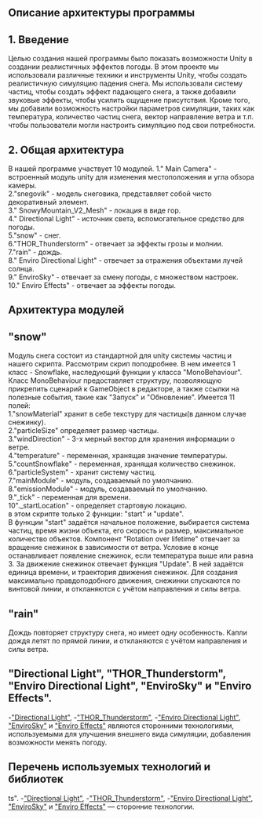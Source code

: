 ## Описание архитектуры программы
## 1. Введение
Целью создания нашей программы было показать возможности Unity в создании реалистичных эффектов погоды. В этом проекте мы использовали различные техники и инструменты Unity, чтобы создать реалистичную симуляцию падения снега. Мы использовали систему частиц, чтобы создать эффект падающего снега, а также добавили звуковые эффекты, чтобы усилить ощущение присутствия. Кроме того, мы добавили возможность настройки параметров симуляции, таких как температура, количество частиц снега, вектор направление ветра и т.п. чтобы пользователи могли настроить симуляцию под свои потребности.
## 2. Общая архитектура
В нашей программе участвует 10 модулей.
1." Main Camera" - встроенный модуль unity для изменения местоположения и угла обзора камеры.  
2."snegovik" - модель снеговика, представляет собой чисто декоративный элемент.  
3." SnowyMountain_V2_Mesh" - локация в виде гор.  
4." Directional Light" - источник света, вспомогательное средство для погоды.  
5."snow" - снег.  
6."THOR_Thunderstorm" - отвечает за эффекты грозы и молнии.  
7."rain" - дождь.  
8." Enviro Directional Light" - отвечает за отражения объектами лучей солнца.  
9." EnviroSky" - отвечает за смену погоды, с множеством настроек.  
10." Enviro Effects" - отвечает за эффекты погоды.  
## Архитектура модулей
## "snow"
Модуль снега состоит из стандартной для unity системы частиц и нашего скрипта.
Рассмотрим скрип поподробнее.
В нем имеется 1 класс - Snowflake, наследующий функции у класса "MonoBehaviour". Класс MonoBehaviour предоставляет структуру, позволяющую прикрепить сценарий к GameObject в редакторе, а также ссылки на полезные события, такие как "Запуск" и "Обновление".
Имеется 11 полей:  
1."snowMaterial" хранит в себе текстуру для частицы(в данном случае снежинку).    
2."particleSize" определяет размер частицы.  
3."windDirection" - 3-х мерный вектор для хранения информации о ветре.  
4."temperature" - переменная, хранящая значение температуры.  
5."countSnowflake" - переменная, хранящая количество снежинок.  
6."particleSystem" - хранит систему частиц.  
7."mainModule" - модуль, создаваемый по умолчанию.  
8."emissionModule" - модуль, создаваемый по умолчанию.  
9."_tick" - переменная для времени.  
10"._startLocation" - определяет стартовую локацию.  
в этом скрипте только 2 функции: "start" и "update".  
В функции "start" задаётся начальное положение, выбирается система частиц, время жизни объекта, его скорость и размер, максимальное количество объектов.
Компонент "Rotation over lifetime" отвечает за вращение снежинок в зависимости от ветра. Условие в конце останавливает появление снежинок, если температура выше или равна 3.
За движение снежинок отвечает функция "Update".
В ней задаётся единица времени, и траектория движения снежинок. Для создания максимально правдоподобного движения, снежинки спускаются по винтовой линии, и откланяются с учётом направления и силы ветра.
## "rain"
Дождь повторяет структуру снега, но имеет одну особенность. Капли дождя летят по прямой линии, и откланяются с учётом направления и силы ветра.
## "Directional Light", "THOR_Thunderstorm", "Enviro Directional Light", "EnviroSky" и "Enviro Effects".
-["Directional Light"](https://assetstore.unity.com/packages/tools/particles-effects/enviro-sky-and-weather-33963#content), -["THOR_Thunderstorm"](https://assetstore.unity.com/packages/tools/particles-effects/thor-thunderstorm-103956), -["Enviro Directional Light"](https://assetstore.unity.com/packages/tools/particles-effects/enviro-sky-and-weather-33963#content), ["EnviroSky"](https://assetstore.unity.com/packages/tools/particles-effects/enviro-sky-and-weather-33963#content) и ["Enviro Effects"](https://assetstore.unity.com/packages/tools/particles-effects/enviro-sky-and-weather-33963#content) являются сторонними технологиями, используемыми для улучшения внешнего вида симуляции, добавления возможности менять погоду.  
## Перечень используемых технологий и библиотек
ts".
-["Directional Light"](https://assetstore.unity.com/packages/tools/particles-effects/enviro-sky-and-weather-33963#content), -["THOR_Thunderstorm"](https://assetstore.unity.com/packages/tools/particles-effects/thor-thunderstorm-103956), -["Enviro Directional Light"](https://assetstore.unity.com/packages/tools/particles-effects/enviro-sky-and-weather-33963#content), ["EnviroSky"](https://assetstore.unity.com/packages/tools/particles-effects/enviro-sky-and-weather-33963#content) и ["Enviro Effects"](https://assetstore.unity.com/packages/tools/particles-effects/enviro-sky-and-weather-33963#content) — сторонние технологии.
